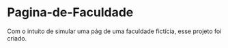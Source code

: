 # Pagina-de-Faculdade

Com o intuito de simular uma pág de uma faculdade fictícia,
esse projeto foi criado.
